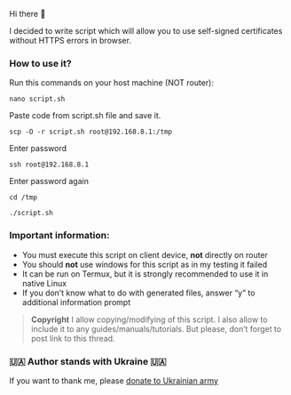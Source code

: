 Hi there 👋

I decided to write  script which will allow you to use self-signed certificates without HTTPS errors in browser.

### How to use it?
Run this commands on your host machine (NOT router):
```
nano script.sh
```
Paste code from script.sh file and save it.

```
scp -O -r script.sh root@192.168.8.1:/tmp
```
Enter password

```
ssh root@192.168.8.1
```

Enter password again

```
cd /tmp
```
```
./script.sh
```

### Important information:
- You must execute this script on client device, **not** directly on router
- You should **not** use windows for this script as in my testing it failed
- It can be run on Termux, but it is strongly recommended to use it in native Linux
- If you don’t know what to do with generated files, answer “y” to additional information prompt

> **Copyright**
> I allow copying/modifying of this script. I also allow to include it to any guides/manuals/tutorials. But please, don’t forget to post link to this thread.

### 🇺🇦 Author stands with Ukraine 🇺🇦
If you want to thank me, please [donate to Ukrainian army](https://war.ukraine.ua)
